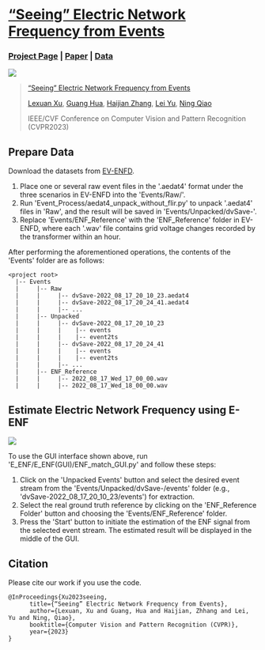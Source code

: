 # [“Seeing” Electric Network Frequency from Events](https://xlx-creater.github.io/E-ENF/)

### [Project Page](https://xlx-creater.github.io/E-ENF/) | [Paper](https://arxiv.org/pdf/2305.02597.pdf) | [Data](https://whueducn-my.sharepoint.com/:f:/g/personal/2018302120267_whu_edu_cn/En7DQ7Sg-KhIjeHlphDd1sIBA7alS2xg6UqKfbWf0E-3Zg?e=9aDKcG)

<img src='https://github.com/xlx-creater/E-ENF/blob/main/Illustration.png'/> 

> [“Seeing” Electric Network Frequency from Events](https://xlx-creater.github.io/E-ENF/) 
>
>  [Lexuan Xu](https://scholar.google.com.hk/citations?hl=zh-CN&user=g3itm8IAAAAJ), [Guang Hua](https://ghua-ac.github.io/), [Haijian Zhang](https://scholar.google.com/citations?user=cEWbejoAAAAJ&hl=zh-CN&oi=ao), [Lei Yu](https://scholar.google.com/citations?user=Klc_GHUAAAAJ&hl=zh-CN), [Ning Qiao](https://scholar.google.com/citations?user=e7FIdOMAAAAJ&hl=zh-CN&oi=ao)
>
> IEEE/CVF Conference on Computer Vision and Pattern Recognition (CVPR2023)


## Prepare Data

Download the datasets from [EV-ENFD](https://whueducn-my.sharepoint.com/:f:/g/personal/2018302120267_whu_edu_cn/En7DQ7Sg-KhIjeHlphDd1sIBA7alS2xg6UqKfbWf0E-3Zg?e=9aDKcG).


1. Place one or several raw event files in the '.aedat4' format under the three scenarios in EV-ENFD into the 'Events/Raw/'.
2. Run 'Event_Process/aedat4_unpack_without_flir.py' to unpack '.aedat4' files in 'Raw', and the result will be saved in 'Events/Unpacked/dvSave-'.
3. Replace 'Events/ENF_Reference' with the 'ENF_Reference' folder in EV-ENFD, where each '.wav' file contains grid voltage changes recorded by the transformer within an hour.


After performing the aforementioned operations, the contents of the 'Events' folder are as follows:
```
<project root>
  |-- Events
  |     |-- Raw
  |     |     |-- dvSave-2022_08_17_20_10_23.aedat4
  |     |     |-- dvSave-2022_08_17_20_24_41.aedat4
  |     |     |-- ...
  |     |-- Unpacked
  |     |     |-- dvSave-2022_08_17_20_10_23
  |     |     |    |-- events
  |     |     |    |-- event2ts
  |     |     |-- dvSave-2022_08_17_20_24_41
  |     |     |    |-- events
  |     |     |    |-- event2ts
  |     |     |-- ...     
  |     |-- ENF_Reference
  |     |     |-- 2022_08_17_Wed_17_00_00.wav
  |     |     |-- 2022_08_17_Wed_18_00_00.wav
```


## Estimate Electric Network Frequency using E-ENF

<img src='https://github.com/xlx-creater/E-ENF/blob/main/GUI.png' />

To use the GUI interface shown above, run 'E_ENF/E_ENF(GUI)/ENF_match_GUI.py' and follow these steps:

1. Click on the 'Unpacked Events' button and select the desired event stream from the 'Events/Unpacked/dvSave-/events' folder (e.g., 'dvSave-2022_08_17_20_10_23/events') for extraction.
2. Select the real ground truth reference by clicking on the 'ENF_Reference Folder' button and choosing the 'Events/ENF_Reference' folder.
3. Press the 'Start' button to initiate the estimation of the ENF signal from the selected event stream. The estimated result will be displayed in the middle of the GUI.


## Citation

Please cite our work if you use the code.

```
@InProceedings{Xu2023seeing,
      title={“Seeing” Electric Network Frequency from Events},
      author={Lexuan, Xu and Guang, Hua and Haijian, Zhhang and Lei, Yu and Ning, Qiao},
      booktitle={Computer Vision and Pattern Recognition (CVPR)},
      year={2023}
}
```

